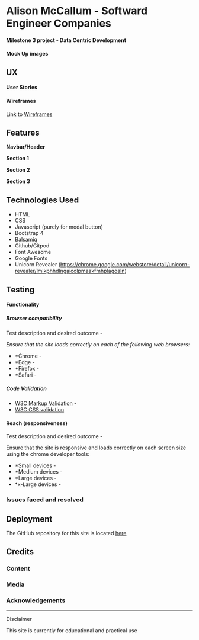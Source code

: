# Alison McCallum - Softward Engineer Companies

#### Milestone 3 project - Data Centric Development 

#### Mock Up images

## UX

#### User Stories

#### Wireframes

Link to [Wireframes](/Wireframes/AMc_Profile_Wireframes.pdf)


## Features



**Navbar/Header**



**Section 1**



**Section 2**


**Section 3**


## Technologies Used

- HTML
- CSS
- Javascript (purely for modal button)
- Bootstrap 4
- Balsamiq
- Github/Gitpod
- Font Awesome
- Google Fonts
- Unicorn Revealer (https://chrome.google.com/webstore/detail/unicorn-revealer/lmlkphhdlngaicolpmaakfmhplagoaln)


## Testing

#### **Functionality**

##### **Browser compatibility**

Test description and desired outcome -

 *Ensure that the site loads correctly on each of the following web browsers:*

- *Chrome - 
- *Edge - 
- *Firefox - 
- *Safari - 

##### Code Validation

- [W3C Markup Validation](https://validator.w3.org/) -  
- [W3C CSS validation](https://jigsaw.w3.org/css-validator/)  



#### **Reach (responsiveness)**

Test description and desired outcome -

Ensure that the site is responsive and loads correctly on each screen size using the chrome developer tools:

- *Small devices - 
- *Medium devices - 
- *Large devices - 
- *x-Large devices - 


### Issues faced and resolved




## Deployment

The GitHub repository for this site is located [here](https://github.com/)


## Credits

### Content

### Media

### Acknowledgements


------

Disclaimer

This site is currently for educational and practical use 